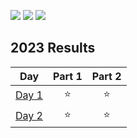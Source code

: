 ![](https://img.shields.io/badge/day%20📅-3-blue) ![](https://img.shields.io/badge/days%20completed%20✔-2-darkgreen) ![](https://img.shields.io/badge/stars%20⭐-4-yellow)

<!--- advent_readme_stars table --->
## 2023 Results

| Day | Part 1 | Part 2 |
| :---: | :---: | :---: |
| [Day 1](https://adventofcode.com/2023/day/1) | ⭐ | ⭐ |
| [Day 2](https://adventofcode.com/2023/day/2) | ⭐ | ⭐ |
<!--- advent_readme_stars table --->
